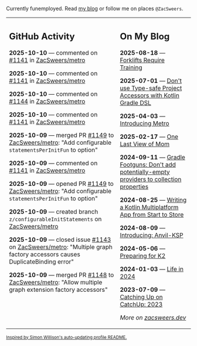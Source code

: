 Currently funemployed. Read [my blog](https://zacsweers.dev/) or follow me on places `@ZacSweers`.

<table><tr><td valign="top" width="60%">

## GitHub Activity
<!-- githubActivity starts -->
**2025-10-10** — commented on [#1141](https://github.com/ZacSweers/metro/issues/1141#issuecomment-3391242248) in [ZacSweers/metro](https://github.com/ZacSweers/metro)

**2025-10-10** — commented on [#1141](https://github.com/ZacSweers/metro/issues/1141#issuecomment-3391100942) in [ZacSweers/metro](https://github.com/ZacSweers/metro)

**2025-10-10** — commented on [#1144](https://github.com/ZacSweers/metro/issues/1144#issuecomment-3391020622) in [ZacSweers/metro](https://github.com/ZacSweers/metro)

**2025-10-10** — commented on [#1141](https://github.com/ZacSweers/metro/issues/1141#issuecomment-3391018958) in [ZacSweers/metro](https://github.com/ZacSweers/metro)

**2025-10-09** — merged PR [#1149](https://github.com/ZacSweers/metro/pull/1149) to [ZacSweers/metro](https://github.com/ZacSweers/metro): "Add configurable `statementsPerInitFun` to option"

**2025-10-09** — commented on [#1141](https://github.com/ZacSweers/metro/issues/1141#issuecomment-3387392226) in [ZacSweers/metro](https://github.com/ZacSweers/metro)

**2025-10-09** — opened PR [#1149](https://github.com/ZacSweers/metro/pull/1149) to [ZacSweers/metro](https://github.com/ZacSweers/metro): "Add configurable `statementsPerInitFun` to option"

**2025-10-09** — created branch `z/configurableInitStatements` on [ZacSweers/metro](https://github.com/ZacSweers/metro)

**2025-10-09** — closed issue [#1143](https://github.com/ZacSweers/metro/issues/1143) on [ZacSweers/metro](https://github.com/ZacSweers/metro): "Multiple graph factory accessors causes DuplicateBinding error"

**2025-10-09** — merged PR [#1148](https://github.com/ZacSweers/metro/pull/1148) to [ZacSweers/metro](https://github.com/ZacSweers/metro): "Allow multiple graph extension factory accessors"
<!-- githubActivity ends -->
</td><td valign="top" width="40%">

## On My Blog
<!-- blog starts -->
**2025-08-18** — [Forklifts Require Training](https://www.zacsweers.dev/forklifts-require-training/)

**2025-07-01** — [Don't use Type-safe Project Accessors with Kotlin Gradle DSL](https://www.zacsweers.dev/dont-use-type-safe-project-accessors-with-kotlin-gradle-dsl/)

**2025-04-03** — [Introducing Metro](https://www.zacsweers.dev/introducing-metro/)

**2025-02-17** — [One Last View of Mom](https://www.zacsweers.dev/one-last-view-of-mom/)

**2024-09-11** — [Gradle Footguns: Don't add potentially-empty providers to collection properties](https://www.zacsweers.dev/gradle-footgun-adding-empty-providers-to-collection-properties/)

**2024-08-25** — [Writing a Kotlin Multiplatform App from Start to Store](https://www.zacsweers.dev/writing-a-kotlin-multiplatform-app-from-start-to-store/)

**2024-08-09** — [Introducing: Anvil-KSP](https://www.zacsweers.dev/introducing-anvil-ksp/)

**2024-05-06** — [Preparing for K2](https://www.zacsweers.dev/preparing-for-k2/)

**2024-01-03** — [Life in 2024](https://www.zacsweers.dev/life-in-2024/)

**2023-07-09** — [Catching Up on CatchUp: 2023](https://www.zacsweers.dev/catching-up-on-catchup-2023/)
<!-- blog ends -->
_More on [zacsweers.dev](https://zacsweers.dev/)_
</td></tr></table>

<sub><a href="https://simonwillison.net/2020/Jul/10/self-updating-profile-readme/">Inspired by Simon Willison's auto-updating profile README.</a></sub>